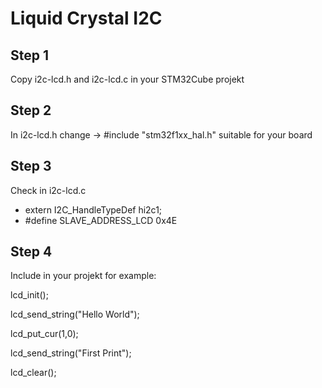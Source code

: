 # Liquid Crystal I2C

## Step 1
Copy i2c-lcd.h and i2c-lcd.c in your STM32Cube projekt

## Step 2
In i2c-lcd.h change -> #include "stm32f1xx_hal.h" suitable for your board

## Step 3
Check in i2c-lcd.c
  - extern I2C_HandleTypeDef hi2c1;
  - #define SLAVE_ADDRESS_LCD 0x4E

## Step 4
Include in your projekt for example:

lcd_init();

lcd_send_string("Hello World");

lcd_put_cur(1,0);

lcd_send_string("First Print");

lcd_clear();

